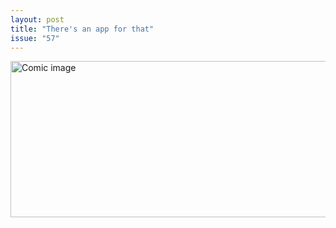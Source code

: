 ```yaml
---
layout: post
title: "There's an app for that"
issue: "57"
---
```

<img src="{{ site.url }}/comics/57.png" title="★★★★★ - GREAT APP CANT BELIVE ITS ONLY ONE $" alt="Comic image" width="780px" height="250px"/>

